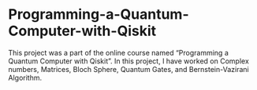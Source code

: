 # Programming-a-Quantum-Computer-with-Qiskit
This project was a part of the online course named
“Programming a Quantum Computer with Qiskit”. In this project, I have worked on Complex numbers, Matrices, Bloch Sphere, Quantum Gates, and Bernstein-Vazirani Algorithm. 
